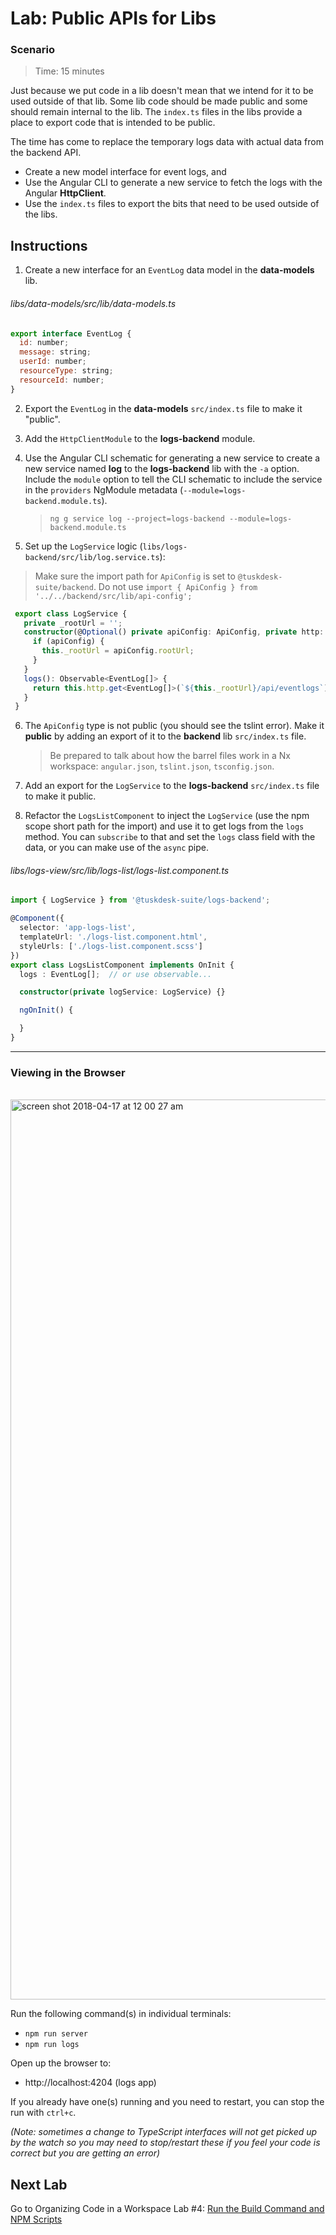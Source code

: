 # Lab: Public APIs for Libs

### Scenario
> Time: 15 minutes

Just because we put code in a lib doesn't mean that we intend for it to be used outside of that lib. Some lib code should be made public and some should remain internal to the lib. The `index.ts` files in the libs provide a place to export code that is intended to be public.

The time has come to replace the temporary logs data with actual data from the backend API.
*  Create a new model interface for event logs, and
*  Use the Angular CLI to generate a new service to fetch the logs with the Angular **HttpClient**.
*  Use the `index.ts` files to export the bits that need to be used outside of the libs.

## Instructions

1. Create a new interface for an `EventLog` data model in the **data-models** lib.

###### libs/data-models/src/lib/data-models.ts

```js
export interface EventLog {
  id: number;
  message: string;
  userId: number;
  resourceType: string;
  resourceId: number;
}
```

2. Export the `EventLog` in the **data-models** `src/index.ts` file to make it "public".

3. Add the `HttpClientModule` to the **logs-backend** module.

4. Use the Angular CLI schematic for generating a new service to create a new service named **log** to the **logs-backend** lib with the `-a` option. Include the `module` option to tell the CLI schematic to include the service in the `providers` NgModule metadata (`--module=logs-backend.module.ts`).

   >  `ng g service log --project=logs-backend --module=logs-backend.module.ts`

5. Set up the `LogService` logic (`libs/logs-backend/src/lib/log.service.ts`):
  >  Make sure the import path for `ApiConfig` is set to `@tuskdesk-suite/backend`. Do not use `import { ApiConfig } from '../../backend/src/lib/api-config';`

  ```typescript
   export class LogService {
     private _rootUrl = '';
     constructor(@Optional() private apiConfig: ApiConfig, private http: HttpClient) {
       if (apiConfig) {
         this._rootUrl = apiConfig.rootUrl;
       }
     }
     logs(): Observable<EventLog[]> {
       return this.http.get<EventLog[]>(`${this._rootUrl}/api/eventlogs`);
     }
   }
  ```

6. The `ApiConfig` type is not public (you should see the tslint error). Make it **public** by adding an export of it to the **backend** lib `src/index.ts` file.

   > Be prepared to talk about how the barrel files work in a Nx workspace: `angular.json`, `tslint.json`, `tsconfig.json`.

7. Add an export for the `LogService` to the **logs-backend** `src/index.ts` file to make it public.

8. Refactor the `LogsListComponent` to inject the `LogService` (use the npm scope short path for the import) and use it to get logs from the `logs` method. You can `subscribe` to that and set the `logs` class field with the data, or you can make use of the `async` pipe.

###### libs/logs-view/src/lib/logs-list/logs-list.component.ts

```ts
import { LogService } from '@tuskdesk-suite/logs-backend';

@Component({
  selector: 'app-logs-list',
  templateUrl: './logs-list.component.html',
  styleUrls: ['./logs-list.component.scss']
})
export class LogsListComponent implements OnInit {
  logs : EventLog[];  // or use observable...

  constructor(private logService: LogService) {}

  ngOnInit() {

  }
}
  ```


---

### Viewing in the Browser

<br/>

<img width="1440" alt="screen shot 2018-04-17 at 12 00 27 am" src="https://user-images.githubusercontent.com/210413/38851293-6dd66dbe-41d2-11e8-8d02-324226819ce7.png">


Run the following command(s) in individual terminals:
- `npm run server`
- `npm run logs`

Open up the browser to:
- http://localhost:4204 (logs app)

If you already have one(s) running and you need to restart, you can stop the run with `ctrl+c`.

*(Note: sometimes a change to TypeScript interfaces will not get picked up by the watch so you may need to stop/restart these if you feel your code is correct but you are getting an error)*

## Next Lab
Go to Organizing Code in a Workspace Lab #4: [Run the Build Command and NPM Scripts](lab-4.md)
